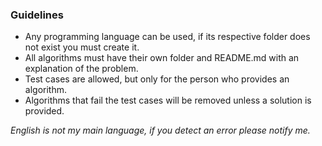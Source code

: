 ### Guidelines

- Any programming language can be used, if its respective folder does not exist you must create it.
- All algorithms must have their own folder and README.md with an explanation of the problem.
- Test cases are allowed, but only for the person who provides an algorithm.
- Algorithms that fail the test cases will be removed unless a solution is provided.

_English is not my main language, if you detect an error please notify me._